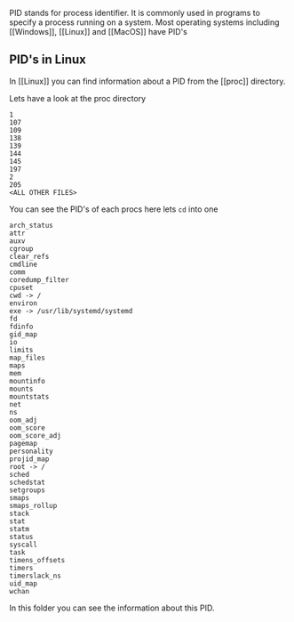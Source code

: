 PID stands for process identifier. It is commonly used in programs to specify a process running on a system. Most operating systems including [[Windows]], [[Linux]] and [[MacOS]] have PID's

## PID's in Linux
In [[Linux]] you can find information about a PID from the [[proc]] directory.

Lets have a look at the proc directory
```
1
107
109
138
139
144
145
197
2
205
<ALL OTHER FILES>
```

You can see the PID's of each procs here lets `cd` into one

```
arch_status
attr
auxv
cgroup
clear_refs
cmdline
comm
coredump_filter
cpuset
cwd -> /
environ
exe -> /usr/lib/systemd/systemd
fd
fdinfo
gid_map
io
limits
map_files
maps
mem
mountinfo
mounts
mountstats
net
ns
oom_adj
oom_score
oom_score_adj
pagemap
personality
projid_map
root -> /
sched
schedstat
setgroups
smaps
smaps_rollup
stack
stat
statm
status
syscall
task
timens_offsets
timers
timerslack_ns
uid_map
wchan
```
In this folder you can see the information about this PID.